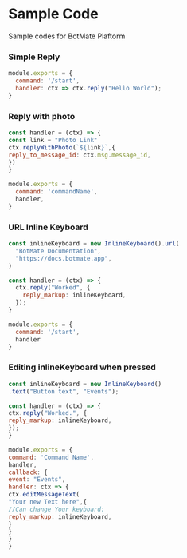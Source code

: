 # Sample Code

Sample codes for BotMate Plaftorm


### Simple Reply

```js
module.exports = {
  command: '/start',
  handler: ctx => ctx.reply("Hello World");
}
```

### Reply with photo
```js
const handler = (ctx) => { 
const link = "Photo Link"
ctx.replyWithPhoto(`${link}`,{
reply_to_message_id: ctx.msg.message_id,
})
}

module.exports = {
  command: 'commandName',
  handler,
}
```

### URL Inline Keyboard
```js
const inlineKeyboard = new InlineKeyboard().url(
  "BotMate Documentation",
  "https://docs.botmate.app",
)

const handler = (ctx) => {
  ctx.reply("Worked", {
    reply_markup: inlineKeyboard,
  });
}

module.exports = {
  command: '/start',
  handler
}
```

### Editing inlineKeyboard when pressed
```js
const inlineKeyboard = new InlineKeyboard()
.text("Button text", "Events");

const handler = (ctx) => {
ctx.reply("Worked.", {
reply_markup: inlineKeyboard,
});
}

module.exports = {
command: 'Command Name',
handler,
callback: {
event: "Events",
handler: ctx => {
ctx.editMessageText(
"Your new Text here",{
//Can change Your keyboard:
reply_markup: inlineKeyboard,
}
}
}
}
```
